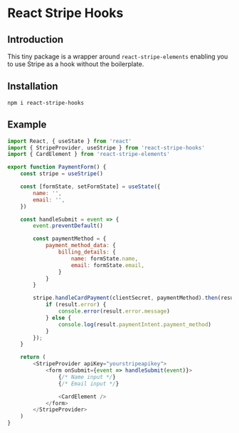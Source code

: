 # React Stripe Hooks

## Introduction

This tiny package is a wrapper around ```react-stripe-elements``` enabling you to use Stripe as a hook without the boilerplate.

## Installation

```shell
npm i react-stripe-hooks
```

## Example

```javascript
import React, { useState } from 'react'
import { StripeProvider, useStripe } from 'react-stripe-hooks'
import { CardElement } from 'react-stripe-elements'

export function PaymentForm() {
    const stripe = useStripe()

    const [formState, setFormState] = useState({
        name: '',
        email: '',
    })

    const handleSubmit = event => {
        event.preventDefault()

        const paymentMethod = {
            payment_method_data: {
                billing_details: {
                    name: formState.name,
                    email: formState.email,
                }
            }
        }

        stripe.handleCardPayment(clientSecret, paymentMethod).then(result => {
            if (result.error) {
                console.error(result.error.message)
            } else {
                console.log(result.paymentIntent.payment_method)
            }
        });
    }

    return (
        <StripeProvider apiKey="yourstripeapikey">
            <form onSubmit={event => handleSubmit(event)}>
                {/* Name input */}
                {/* Email input */}

                <CardElement />
            </form>
        </StripeProvider>
    )
}
```
